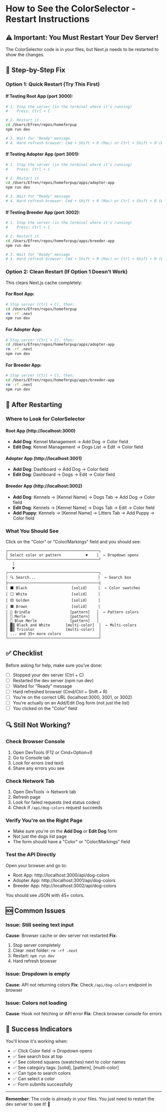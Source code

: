 # How to See the ColorSelector - Restart Instructions

## ⚠️ Important: You Must Restart Your Dev Server!

The ColorSelector code is in your files, but Next.js needs to be restarted to show the changes.

## 🔧 Step-by-Step Fix

### Option 1: Quick Restart (Try This First)

#### If Testing Root App (port 3000):
```bash
# 1. Stop the server (in the terminal where it's running)
#    Press: Ctrl + C

# 2. Restart it
cd /Users/Efren/repos/homeforpup
npm run dev

# 3. Wait for "Ready" message
# 4. Hard refresh browser: Cmd + Shift + R (Mac) or Ctrl + Shift + R (Windows)
```

#### If Testing Adopter App (port 3001):
```bash
# 1. Stop the server (in the terminal where it's running)
#    Press: Ctrl + C

# 2. Restart it
cd /Users/Efren/repos/homeforpup/apps/adopter-app
npm run dev

# 3. Wait for "Ready" message
# 4. Hard refresh browser: Cmd + Shift + R (Mac) or Ctrl + Shift + R (Windows)
```

#### If Testing Breeder App (port 3002):
```bash
# 1. Stop the server (in the terminal where it's running)
#    Press: Ctrl + C

# 2. Restart it
cd /Users/Efren/repos/homeforpup/apps/breeder-app
npm run dev

# 3. Wait for "Ready" message
# 4. Hard refresh browser: Cmd + Shift + R (Mac) or Ctrl + Shift + R (Windows)
```

### Option 2: Clean Restart (If Option 1 Doesn't Work)

This clears Next.js cache completely:

#### For Root App:
```bash
# Stop server (Ctrl + C), then:
cd /Users/Efren/repos/homeforpup
rm -rf .next
npm run dev
```

#### For Adopter App:
```bash
# Stop server (Ctrl + C), then:
cd /Users/Efren/repos/homeforpup/apps/adopter-app
rm -rf .next
npm run dev
```

#### For Breeder App:
```bash
# Stop server (Ctrl + C), then:
cd /Users/Efren/repos/homeforpup/apps/breeder-app
rm -rf .next
npm run dev
```

## 🎯 After Restarting

### Where to Look for ColorSelector

#### Root App (http://localhost:3000)
- **Add Dog**: Kennel Management → Add Dog → Color field
- **Edit Dog**: Kennel Management → Dogs List → Edit → Color field

#### Adopter App (http://localhost:3001)
- **Add Dog**: Dashboard → Add Dog → Color field  
- **Edit Dog**: Dashboard → Dogs → Edit → Color field

#### Breeder App (http://localhost:3002)
- **Add Dog**: Kennels → [Kennel Name] → Dogs Tab → Add Dog → Color field
- **Edit Dog**: Kennels → [Kennel Name] → Dogs Tab → Edit → Color field
- **Add Puppy**: Kennels → [Kennel Name] → Litters Tab → Add Puppy → Color field

### What You Should See

Click on the "Color" or "Color/Markings" field and you should see:

```
┌─────────────────────────────────────────┐
│ Select color or pattern           ▼    │  ← Dropdown opens
└─────────────────────────────────────────┘
   │
   ▼
┌─────────────────────────────────────────┐
│ 🔍 Search...                            │  ← Search box
├─────────────────────────────────────────┤
│ ⬛ Black                    [solid]     │  ← Color swatches
│ ⬜ White                    [solid]     │
│ 🟨 Golden                   [solid]     │
│ 🟫 Brown                    [solid]     │
│ 🎨 Brindle                  [pattern]   │  ← Pattern colors
│ 🎨 Merle                    [pattern]   │
│ 🎨 Blue Merle               [pattern]   │
│ ▓▒ Black and White       [multi-color]  │  ← Multi-colors
│ ▓▒ Tricolor              [multi-color]  │
│ ... and 35+ more colors                 │
└─────────────────────────────────────────┘
```

## ✅ Checklist

Before asking for help, make sure you've done:

- [ ] Stopped your dev server (Ctrl + C)
- [ ] Restarted the dev server (npm run dev)
- [ ] Waited for "Ready" message
- [ ] Hard refreshed browser (Cmd/Ctrl + Shift + R)
- [ ] You're on the correct URL (localhost:3000, 3001, or 3002)
- [ ] You're actually on an Add/Edit Dog form (not just the list)
- [ ] You clicked on the "Color" field

## 🔍 Still Not Working?

### Check Browser Console
1. Open DevTools (F12 or Cmd+Option+I)
2. Go to Console tab
3. Look for errors (red text)
4. Share any errors you see

### Check Network Tab
1. Open DevTools → Network tab
2. Refresh page
3. Look for failed requests (red status codes)
4. Check if `/api/dog-colors` request succeeds

### Verify You're on the Right Page
- Make sure you're on the **Add Dog** or **Edit Dog** form
- Not just the dogs list page
- The form should have a "Color" or "Color/Markings" field

### Test the API Directly
Open your browser and go to:
- Root App: http://localhost:3000/api/dog-colors
- Adopter App: http://localhost:3001/api/dog-colors
- Breeder App: http://localhost:3002/api/dog-colors

You should see JSON with 45+ colors.

## 🆘 Common Issues

### Issue: Still seeing text input
**Cause**: Browser cache or dev server not restarted
**Fix**: 
1. Stop server completely
2. Clear .next folder: `rm -rf .next`
3. Restart: `npm run dev`
4. Hard refresh browser

### Issue: Dropdown is empty
**Cause**: API not returning colors
**Fix**: Check `/api/dog-colors` endpoint in browser

### Issue: Colors not loading
**Cause**: Hook not fetching or API error
**Fix**: Check browser console for errors

## 🎉 Success Indicators

You'll know it's working when:
- ✅ Click Color field → Dropdown opens
- ✅ See search box at top
- ✅ See colored squares (swatches) next to color names
- ✅ See category tags: [solid], [pattern], [multi-color]
- ✅ Can type to search colors
- ✅ Can select a color
- ✅ Form submits successfully

---

**Remember**: The code is already in your files. You just need to restart the dev server to see it! 🚀

